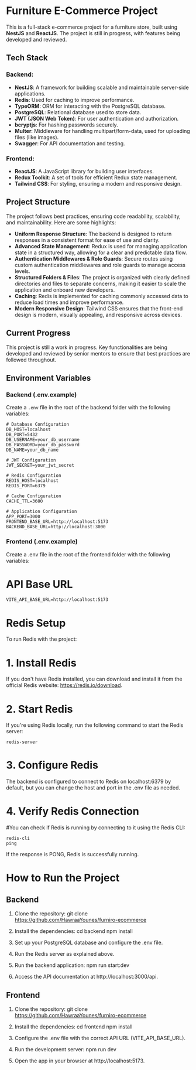 # Furniture E-Commerce Project

This is a full-stack e-commerce project for a furniture store, built using **NestJS** and **ReactJS**. The project is still in progress, with features being developed and reviewed.

## Tech Stack

### Backend:
- **NestJS**: A framework for building scalable and maintainable server-side applications.
- **Redis**: Used for caching to improve performance.
- **TypeORM**: ORM for interacting with the PostgreSQL database.
- **PostgreSQL**: Relational database used to store data.
- **JWT (JSON Web Token)**: For user authentication and authorization.
- **bcryptjs**: For hashing passwords securely.
- **Multer**: Middleware for handling multipart/form-data, used for uploading files (like images).
- **Swagger**: For API documentation and testing.
  
### Frontend:
- **ReactJS**: A JavaScript library for building user interfaces.
- **Redux Toolkit**: A set of tools for efficient Redux state management.
- **Tailwind CSS**: For styling, ensuring a modern and responsive design.

## Project Structure

The project follows best practices, ensuring code readability, scalability, and maintainability. Here are some highlights:

- **Uniform Response Structure**: The backend is designed to return responses in a consistent format for ease of use and clarity.
- **Advanced State Management**: Redux is used for managing application state in a structured way, allowing for a clear and predictable data flow.
- **Authentication Middlewares & Role Guards**: Secure routes using custom authentication middlewares and role guards to manage access levels.
- **Structured Folders & Files**: The project is organized with clearly defined directories and files to separate concerns, making it easier to scale the application and onboard new developers.
- **Caching**: Redis is implemented for caching commonly accessed data to reduce load times and improve performance.
- **Modern Responsive Design**: Tailwind CSS ensures that the front-end design is modern, visually appealing, and responsive across devices.

## Current Progress

This project is still a work in progress. Key functionalities are being developed and reviewed by senior mentors to ensure that best practices are followed throughout.

## Environment Variables

### Backend (.env.example)

Create a `.env` file in the root of the backend folder with the following variables:

```env
# Database Configuration
DB_HOST=localhost
DB_PORT=5432
DB_USERNAME=your_db_username
DB_PASSWORD=your_db_password
DB_NAME=your_db_name

# JWT Configuration
JWT_SECRET=your_jwt_secret

# Redis Configuration
REDIS_HOST=localhost
REDIS_PORT=6379

# Cache Configuration
CACHE_TTL=3600

# Application Configuration
APP_PORT=3000
FRONTEND_BASE_URL=http://localhost:5173
BACKEND_BASE_URL=http://localhost:3000
```

### Frontend (.env.example)

 Create a .env file in the root of the frontend folder with the following variables:

# API Base URL
```env
VITE_API_BASE_URL=http://localhost:5173
```

# Redis Setup
To run Redis with the project:

# 1. Install Redis
 If you don't have Redis installed, you can download and install it from the official Redis website: https://redis.io/download.

# 2. Start Redis
 If you're using Redis locally, run the following command to start the Redis server:
```
redis-server
```
# 3. Configure Redis
 The backend is configured to connect to Redis on localhost:6379 by default, but you can change the host and port in the .env file as needed.

# 4. Verify Redis Connection
#You can check if Redis is running by connecting to it using the Redis CLI:
```
redis-cli
ping
```
 If the response is PONG, Redis is successfully running.


# How to Run the Project

## Backend

 1. Clone the repository:
git clone https://github.com/HawraaYounes/furniro-ecommerce

 2. Install the dependencies:
cd backend
npm install

 3. Set up your PostgreSQL database and configure the .env file.

 4. Run the Redis server as explained above.

 5. Run the backend application:
npm run start:dev

 6. Access the API documentation at http://localhost:3000/api.

## Frontend

 1. Clone the repository:
git clone https://github.com/HawraaYounes/furniro-ecommerce

 2. Install the dependencies:
cd frontend
npm install

 3. Configure the .env file with the correct API URL (VITE_API_BASE_URL).

 4. Run the development server:
npm run dev

 5. Open the app in your browser at http://localhost:5173.
